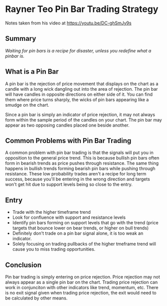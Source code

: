 # Rayner Teo Pin Bar Trading Strategy
Notes taken from his video at https://youtu.be/DC-ghSmJy9s

## Summary
*Waiting for pin bars is a recipe for disaster, unless you redefine what a pinbar is.*

## What is a Pin Bar

A pin bar is the rejection of price movement that displays on the chart as a candle with a long wick dangling out into the area of rejection. The pin bar will have candles in opposite directions on either side of it. You can find them where price turns sharply, the wicks of pin bars appearing like a smudge on the chart.

Since a pin bar is simply an indicator of price rejection, it may not always form  within the sample period of the candles on your chart. The pin bar may appear as two opposing candles placed one beside another.

## Common Problems with Pin Bar Trading

A common problem with pin bar trading is that the signals will put you in opposition to the general price trend. This is because bullish pin bars often form in bearish trends as price pushes through resistance. The same thing happens in bullish trends forming bearish pin bars while pushing through resistance. These low probability trades aren't a recipe for long term success, because you'll be entering in the wrong direction and targets won't get hit due to support levels being so close to the entry.

## Entry

- Trade with the higher timeframe trend
- Look for confluence with support and resistance levels
- Identify pin bars forming on support levels that go with the trend (price targets that bounce lower on bear trends, or higher on bull trends)
- Definitely don't trade on a pin bar signal alone, it is too weak an indicator.
- Solely focusing on trading pullbacks of the higher tmeframe trend will cause you to miss trading opportunities.

## Conclusion
Pin bar trading is simply entering on price rejection. Price rejection may not always appear as a single pin bar on the chart. Trading price rejection can work in conjunciton with other indicators like trend, momentum, etc. There is no exit signal given when trading price rejection, the exit would need to be calculated by other means.